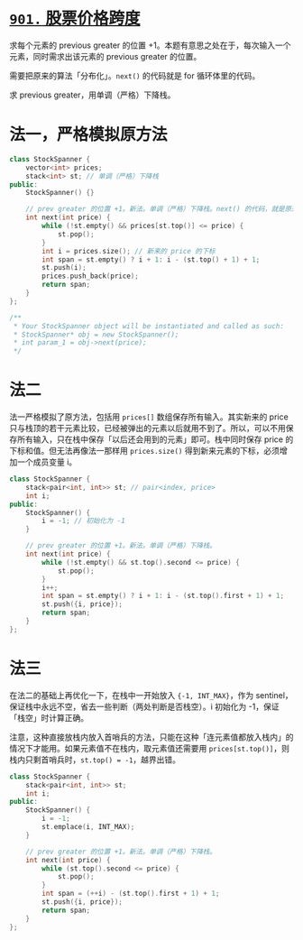 # [`901.` 股票价格跨度](https://leetcode.cn/problems/online-stock-span/)

求每个元素的 previous greater 的位置 +1。本题有意思之处在于，每次输入一个元素，同时需求出该元素的 previous greater 的位置。

需要把原来的算法「分布化」。`next()` 的代码就是 for 循环体里的代码。

求 previous greater，用单调（严格）下降栈。

# 法一，严格模拟原方法

```cpp
class StockSpanner {
    vector<int> prices;
    stack<int> st; // 单调（严格）下降栈
public:
    StockSpanner() {}

    // prev greater 的位置 +1。新法。单调（严格）下降栈。next() 的代码，就是原来 for 循环体里的代码。
    int next(int price) {
        while (!st.empty() && prices[st.top()] <= price) {
            st.pop();
        }
        int i = prices.size(); // 新来的 price 的下标
        int span = st.empty() ? i + 1: i - (st.top() + 1) + 1;
        st.push(i);
        prices.push_back(price);
        return span;
    }
};

/**
 * Your StockSpanner object will be instantiated and called as such:
 * StockSpanner* obj = new StockSpanner();
 * int param_1 = obj->next(price);
 */
```

# 法二

法一严格模拟了原方法，包括用 `prices[]` 数组保存所有输入。其实新来的 price 只与栈顶的若干元素比较，已经被弹出的元素以后就用不到了。所以，可以不用保存所有输入，只在栈中保存「以后还会用到的元素」即可。栈中同时保存 price 的下标和值。但无法再像法一那样用 `prices.size()` 得到新来元素的下标，必须增加一个成员变量 i。

```cpp
class StockSpanner {
    stack<pair<int, int>> st; // pair<index, price>
    int i;
public:
    StockSpanner() {
        i = -1; // 初始化为 -1
    }

    // prev greater 的位置 +1。新法。单调（严格）下降栈。
    int next(int price) {
        while (!st.empty() && st.top().second <= price) {
            st.pop();
        }
        i++;
        int span = st.empty() ? i + 1: i - (st.top().first + 1) + 1;
        st.push({i, price});
        return span;
    }
};
```

# 法三

在法二的基础上再优化一下，在栈中一开始放入 `{-1, INT_MAX}`，作为 sentinel，保证栈中永远不空，省去一些判断（两处判断是否栈空）。i 初始化为 -1，保证「栈空」时计算正确。

注意，这种直接放栈内放入首哨兵的方法，只能在这种「连元素值都放入栈内」的情况下才能用。如果元素值不在栈内，取元素值还需要用 `prices[st.top()]`，则栈内只剩首哨兵时，`st.top() = -1`，越界出错。

```cpp
class StockSpanner {
    stack<pair<int, int>> st;
    int i;
public:
    StockSpanner() {
        i = -1;
        st.emplace(i, INT_MAX);
    }

    // prev greater 的位置 +1。新法。单调（严格）下降栈。
    int next(int price) {
        while (st.top().second <= price) {
            st.pop();
        }
        int span = (++i) - (st.top().first + 1) + 1;
        st.push({i, price});
        return span;
    }
};
```

